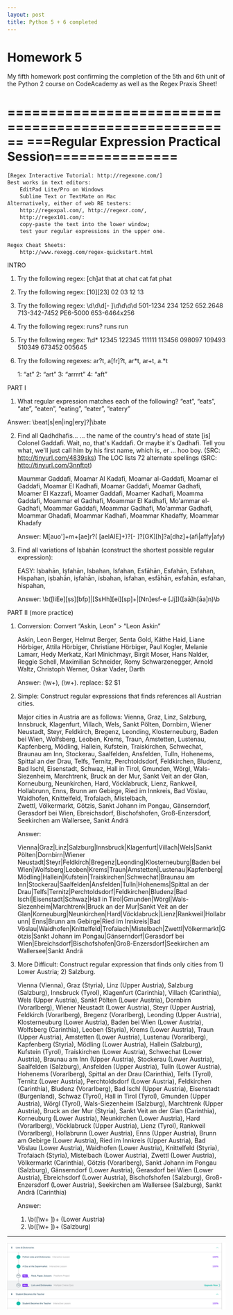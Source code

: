 ```yaml
---
layout: post
title: Python 5 + 6 completed
---
```


# Homework 5

My fifth homework post confirming the completion of the 5th and 6th unit of the Python 2 course on CodeAcademy as well as the Regex Praxis Sheet!
<!-- more -->

======================================================
===Regular Expression Practical Session===============
======================================================
	[Regex Interactive Tutorial: http://regexone.com/]
	Best works in text editors:
		EditPad Lite/Pro on Windows
		Sublime Text or TextMate on Mac
	Alternatively, either of web RE testers:
		http://regexpal.com/, http://regexr.com/, 
		http://regex101.com/:
		copy-paste the text into the lower window;
		test your regular expressions in the upper one.
		
	Regex Cheat Sheets:
		http://www.rexegg.com/regex-quickstart.html
		
INTRO
1. Try the following regex: [ch]at
	that	at
	chat	cat
	fat	phat
	
3. Try the following regex: [10][23]
	02	03	12	13

4. Try the following regex: \d\d\d[- ]\d\d\d\d
	501-1234	234 1252
	652.2648	713-342-7452
	PE6-5000	653-6464x256

5. Try the following regex: runs?
	runs	run

	
6. Try the following regex: 1\d*
	12345	122345	111111
	113456	098097	109493
	510349	673452	005645
	
7. Try the following regexes:
	ar?t, a[fr]?t, ar*t, ar+t, a.*t
	
	1: “at”		2: “art”
	3: “arrrrt”	4: “aft”

PART I
1. What regular expression matches each of the following?
	“eat”, “eats”, “ate”, “eaten”, “eating”, “eater”,
	“eatery”

Answer: \beat[s|en|ing|ery]?|\bate

2. Find all Qadhdhafis...
	... the name of the country's head of state [is]
	Colonel Gaddafi. Wait, no, that's Kaddafi. Or maybe it's
	Qadhafi. Tell you what, we'll just call him by his first
	name, which is, er ... hoo boy.
		(SRC: http://tinyurl.com/4839sks)
	The LOC lists 72 alternate spellings
		(SRC: http://tinyurl.com/3nnftpt)

	Maummar Gaddafi, Moamar AI Kadafi, Moamar al-Gaddafi,
	Moamar el Gaddafi, Moamar El Kadhafi, Moamar Gaddafi,
	Moamar Gadhafi, Moamer El Kazzafi, Moamer Gaddafi,
	Moamer Kadhafi, Moamma Gaddafi, Moammar el Gadhafi,
	Moammar El Kadhafi, Mo'ammar el-Gadhafi, Moammar Gaddafi,
	Moammar Gadhafi, Mo'ammar Gadhafi, Moammar Ghadafi,
	Moammar Kadhafi, Moammar Khadaffy, Moammar Khadafy

	Answer: M[auo']+m+[ae]r?( [aelAIE]+)?[- ]?[GK][h]?a[dhz]+(afi|affy|afy)

3. Find all variations of Iṣbahān
	(construct the shortest possible regular expression):
	
	EASY:
	Iṣbahān, Iṣfahān, Isbahan,
	Isfahan, Esfāhān‎, Esfahān,
	Esfahan, Hispahan,
	iṣbahān, iṣfahān, isbahan,
	isfahan, esfāhān‎, esfahān,
	esfahan, hispahan,

	Answer: \b([IiEe][ṣs][bfp]|[SsHh][ei][sp]+|[Nn]esf-e [Jj])([aā]h[āa]n)\b

PART II (more practice)

1. Conversion: Convert “Askin, Leon” > “Leon Askin”

	Askin, Leon
	Berger, Helmut
	Berger, Senta
	Gold, Käthe
	Haid, Liane
	Hörbiger, Attila
	Hörbiger, Christiane
	Hörbiger, Paul
	Kogler, Melanie
	Lamarr, Hedy
	Merkatz, Karl
	Minichmayr, Birgit
	Moser, Hans
	Nalder, Reggie
	Schell, Maximilian
	Schneider, Romy
	Schwarzenegger, Arnold
	Waltz, Christoph
	Werner, Oskar
	Vader, Darth

	Answer: (\w+), (\w+). replace: $2 $1

2. Simple: Construct regular expressions that finds references all Austrian cities.	

	Major cities in Austria are as follows: Vienna, Graz, Linz,
	Salzburg, Innsbruck, Klagenfurt, Villach, Wels, Sankt Pölten,
	Dornbirn, Wiener Neustadt, Steyr, Feldkirch, Bregenz, Leonding,
	Klosterneuburg, Baden bei Wien, Wolfsberg, Leoben, Krems, Traun,
	Amstetten, Lustenau, Kapfenberg, Mödling, Hallein, Kufstein,
	Traiskirchen, Schwechat, Braunau am Inn, Stockerau, Saalfelden,
	Ansfelden, Tulln, Hohenems, Spittal an der Drau, Telfs, Ternitz,
	Perchtoldsdorf, Feldkirchen, Bludenz, Bad Ischl, Eisenstadt,
	Schwaz, Hall in Tirol, Gmunden, Wörgl, Wals-Siezenheim,
	Marchtrenk, Bruck an der Mur, Sankt Veit an der Glan,
	Korneuburg, Neunkirchen, Hard, Vöcklabruck, Lienz, Rankweil,
	Hollabrunn, Enns, Brunn am Gebirge, Ried im Innkreis,
	Bad Vöslau, Waidhofen, Knittelfeld, Trofaiach, Mistelbach,	
	Zwettl, Völkermarkt, Götzis, Sankt Johann im Pongau,
	Gänserndorf, Gerasdorf bei Wien, Ebreichsdorf, Bischofshofen,
	Groß-Enzersdorf, Seekirchen am Wallersee, Sankt Andrä

	Answer: 

	Vienna|Graz|Linz|Salzburg|Innsbruck|Klagenfurt|Villach|Wels|Sankt Pölten|Dornbirn|Wiener Neustadt|Steyr|Feldkirch|Bregenz|Leonding|Klosterneuburg|Baden bei Wien|Wolfsberg|Leoben|Krems|Traun|Amstetten|Lustenau|Kapfenberg|Mödling|Hallein|Kufstein|Traiskirchen|Schwechat|Braunau am Inn|Stockerau|Saalfelden|Ansfelden|Tulln|Hohenems|Spittal an der Drau|Telfs|Ternitz|Perchtoldsdorf|Feldkirchen|Bludenz|Bad Ischl|Eisenstadt|Schwaz|Hall in Tirol|Gmunden|Wörgl|Wals-Siezenheim|Marchtrenk|Bruck an der Mur|Sankt Veit an der Glan|Korneuburg|Neunkirchen|Hard|Vöcklabruck|Lienz|Rankweil|Hollabrunn| Enns|Brunn am Gebirge|Ried im Innkreis|Bad Vöslau|Waidhofen|Knittelfeld|Trofaiach|Mistelbach|Zwettl|Völkermarkt|Götzis|Sankt Johann im Pongau|Gänserndorf|Gerasdorf bei Wien|Ebreichsdorf|Bischofshofen|Groß-Enzersdorf|Seekirchen am Wallersee|Sankt Andrä

3. More Difficult: Construct regular expression that finds only cities from 1) Lower Austria; 2) Salzburg.

	Vienna (Vienna), Graz (Styria), Linz (Upper Austria),
	Salzburg (Salzburg), Innsbruck (Tyrol), Klagenfurt (Carinthia),
	Villach (Carinthia), Wels (Upper Austria),
	Sankt Pölten (Lower Austria), Dornbirn (Vorarlberg),
	Wiener Neustadt (Lower Austria), Steyr (Upper Austria),
	Feldkirch (Vorarlberg), Bregenz (Vorarlberg),
	Leonding (Upper Austria), Klosterneuburg (Lower Austria),
	Baden bei Wien (Lower Austria), Wolfsberg (Carinthia),
	Leoben (Styria), Krems (Lower Austria), Traun (Upper Austria),
	Amstetten (Lower Austria), Lustenau (Vorarlberg),
	Kapfenberg (Styria), Mödling (Lower Austria),
	Hallein (Salzburg), Kufstein (Tyrol),
	Traiskirchen (Lower Austria), Schwechat (Lower Austria),
	Braunau am Inn (Upper Austria), Stockerau (Lower Austria),
	Saalfelden (Salzburg), Ansfelden (Upper Austria),
	Tulln (Lower Austria), Hohenems (Vorarlberg),
	Spittal an der Drau (Carinthia), Telfs (Tyrol),
	Ternitz (Lower Austria), Perchtoldsdorf (Lower Austria),
	Feldkirchen (Carinthia), Bludenz (Vorarlberg),
	Bad Ischl (Upper Austria), Eisenstadt (Burgenland),
	Schwaz (Tyrol), Hall in Tirol (Tyrol), Gmunden (Upper Austria),
	Wörgl (Tyrol), Wals-Siezenheim (Salzburg),
	Marchtrenk (Upper Austria), Bruck an der Mur (Styria),
	Sankt Veit an der Glan (Carinthia), Korneuburg (Lower Austria),
	Neunkirchen (Lower Austria), Hard (Vorarlberg),
	Vöcklabruck (Upper Austria), Lienz (Tyrol),
	Rankweil (Vorarlberg), Hollabrunn (Lower Austria),
	Enns (Upper Austria), Brunn am Gebirge (Lower Austria),
	Ried im Innkreis (Upper Austria), Bad Vöslau (Lower Austria),
	Waidhofen (Lower Austria), Knittelfeld (Styria),
	Trofaiach (Styria), Mistelbach (Lower Austria),
	Zwettl (Lower Austria), Völkermarkt (Carinthia),
	Götzis (Vorarlberg), Sankt Johann im Pongau (Salzburg),
	Gänserndorf (Lower Austria), Gerasdorf bei Wien (Lower Austria),
	Ebreichsdorf (Lower Austria), Bischofshofen (Salzburg),
	Groß-Enzersdorf (Lower Austria),
	Seekirchen am Wallersee (Salzburg), Sankt Andrä (Carinthia)

	Answer:

	1) \b([\w+ ])+ \(Lower Austria\)
	2) \b([\w+ ])+ \(Salzburg\)



***

![Confirmation](/img/Python5+6.png)